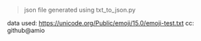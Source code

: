 >json file generated using txt_to_json.py

data used: https://unicode.org/Public/emoji/15.0/emoji-test.txt
cc: github@amio
